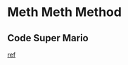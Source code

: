 # Meth Meth Method

## Code Super Mario
[ref](https://www.youtube.com/playlist?list=PLS8HfBXv9ZWWe8zXrViYbIM2Hhylx8DZx)